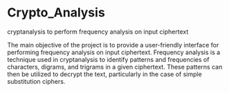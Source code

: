 # Crypto_Analysis
cryptanalysis to perform frequency analysis on input ciphertext

The main objective of the project is to provide a user-friendly interface for performing frequency analysis on input ciphertext. Frequency analysis is a technique used in cryptanalysis to identify patterns and frequencies of characters, digrams, and trigrams in a given ciphertext. These patterns can then be utilized to decrypt the text, particularly in the case of simple substitution ciphers.
